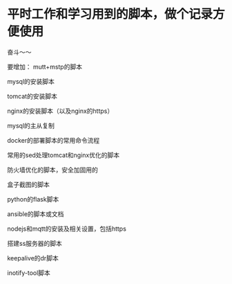 # 平时工作和学习用到的脚本，做个记录方便使用

奋斗～～


要增加：
mutt+mstp的脚本

mysql的安装脚本

tomcat的安装脚本

nginx的安装脚本（以及nginx的https）

mysql的主从复制

docker的部署脚本的常用命令流程

常用的sed处理tomcat和nginx优化的脚本

防火墙优化的脚本，安全加固用的

盒子截图的脚本

python的flask脚本

ansible的脚本或文档

nodejs和mqtt的安装及相关设置，包括https

搭建ss服务器的脚本

keepalive的dr脚本

inotify-tool脚本



